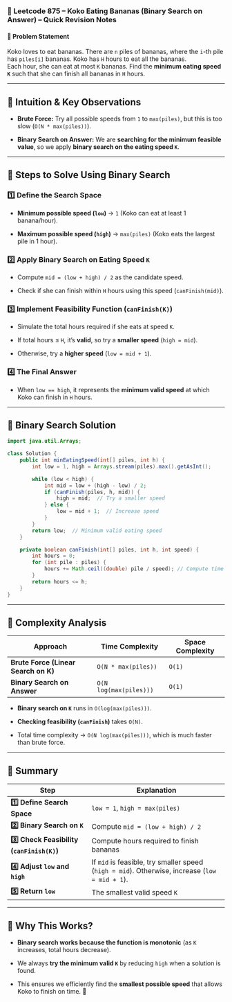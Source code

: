 ### **🔹 Leetcode 875 – Koko Eating Bananas (Binary Search on Answer) – Quick Revision Notes**

#### **🔸 Problem Statement**

Koko loves to eat bananas. There are `n` piles of bananas, where the `i`-th pile has `piles[i]` bananas. Koko has `H` hours to eat all the bananas.  
Each hour, she can eat at most `K` bananas. Find the **minimum eating speed `K`** such that she can finish all bananas in `H` hours.

---

## **🔹 Intuition & Key Observations**

- **Brute Force:** Try all possible speeds from `1` to `max(piles)`, but this is too slow (`O(N * max(piles))`).
    
- **Binary Search on Answer:** We are **searching for the minimum feasible value**, so we apply **binary search on the eating speed `K`**.
    

---

## **🔹 Steps to Solve Using Binary Search**

### **1️⃣ Define the Search Space**

- **Minimum possible speed (`low`)** → `1` (Koko can eat at least 1 banana/hour).
    
- **Maximum possible speed (`high`)** → `max(piles)` (Koko eats the largest pile in 1 hour).
    

### **2️⃣ Apply Binary Search on Eating Speed `K`**

- Compute `mid = (low + high) / 2` as the candidate speed.
    
- Check if she can finish within `H` hours using this speed (`canFinish(mid)`).
    

### **3️⃣ Implement Feasibility Function (`canFinish(K)`)**

- Simulate the total hours required if she eats at speed `K`.
    
- If total hours ≤ `H`, it’s **valid**, so try a **smaller speed** (`high = mid`).
    
- Otherwise, try a **higher speed** (`low = mid + 1`).
    

### **4️⃣ The Final Answer**

- When `low == high`, it represents the **minimum valid speed** at which Koko can finish in `H` hours.
    

---

## **🔹 Binary Search Solution**

```java
import java.util.Arrays;

class Solution {
    public int minEatingSpeed(int[] piles, int h) {
        int low = 1, high = Arrays.stream(piles).max().getAsInt();

        while (low < high) {
            int mid = low + (high - low) / 2;
            if (canFinish(piles, h, mid)) {
                high = mid;  // Try a smaller speed
            } else {
                low = mid + 1;  // Increase speed
            }
        }
        return low;  // Minimum valid eating speed
    }

    private boolean canFinish(int[] piles, int h, int speed) {
        int hours = 0;
        for (int pile : piles) {
            hours += Math.ceil((double) pile / speed); // Compute time for each pile
        }
        return hours <= h;
    }
}
```

---

## **🔹 Complexity Analysis**

|Approach|Time Complexity|Space Complexity|
|---|---|---|
|**Brute Force (Linear Search on K)**|`O(N * max(piles))`|`O(1)`|
|**Binary Search on Answer**|`O(N log(max(piles)))`|`O(1)`|

- **Binary search on `K`** runs in `O(log(max(piles)))`.
    
- **Checking feasibility (`canFinish`)** takes `O(N)`.
    
- Total time complexity → `O(N log(max(piles)))`, which is much faster than brute force.
    

---

## **🔹 Summary**

|Step|Explanation|
|---|---|
|**1️⃣ Define Search Space**|`low = 1`, `high = max(piles)`|
|**2️⃣ Binary Search on `K`**|Compute `mid = (low + high) / 2`|
|**3️⃣ Check Feasibility (`canFinish(K)`)**|Compute hours required to finish bananas|
|**4️⃣ Adjust `low` and `high`**|If `mid` is feasible, try smaller speed (`high = mid`). Otherwise, increase (`low = mid + 1`).|
|**5️⃣ Return `low`**|The smallest valid speed `K`|

---

## **🔹 Why This Works?**

- **Binary search works because the function is monotonic** (as `K` increases, total hours decrease).
    
- We always **try the minimum valid `K`** by reducing `high` when a solution is found.
    
- This ensures we efficiently find the **smallest possible speed** that allows Koko to finish on time. 🚀